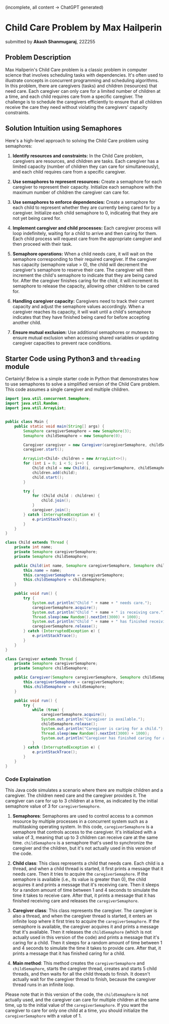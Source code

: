 (incomplete, all content -> ChatGPT generated)

# Child Care Problem by Max Hailperin
submitted by **Akash Shanmugaraj**, 22Z255

## Problem Description

Max Hailperin's Child Care problem is a classic problem in computer science that involves scheduling tasks with dependencies. It's often used to illustrate concepts in concurrent programming and scheduling algorithms. 
In this problem, there are caregivers (tasks) and children (resources) that need care. Each caregiver can only care for a limited number of children at a time, and each child requires care from a specific caregiver. 
The challenge is to schedule the caregivers efficiently to ensure that all children receive the care they need without violating the caregivers' capacity constraints.

## Solution Intuition using Semaphores

Here's a high-level approach to solving the Child Care problem using semaphores:

1. **Identify resources and constraints:** In the Child Care problem, caregivers are resources, and children are tasks. Each caregiver has a limited capacity (number of children they can care for simultaneously), and each child requires care from a specific caregiver.

2. **Use semaphores to represent resources:** Create a semaphore for each caregiver to represent their capacity. Initialize each semaphore with the maximum number of children the caregiver can care for.

3. **Use semaphores to enforce dependencies:** Create a semaphore for each child to represent whether they are currently being cared for by a caregiver. Initialize each child semaphore to 0, indicating that they are not yet being cared for.

4. **Implement caregiver and child processes:** Each caregiver process will loop indefinitely, waiting for a child to arrive and then caring for them. Each child process will request care from the appropriate caregiver and then proceed with their task.

5. **Semaphore operations:** When a child needs care, it will wait on the semaphore corresponding to their required caregiver. If the caregiver has capacity (semaphore value > 0), the child will decrement the caregiver's semaphore to reserve their care. The caregiver will then increment the child's semaphore to indicate that they are being cared for. After the caregiver finishes caring for the child, it will increment its semaphore to release the capacity, allowing other children to be cared for.

6. **Handling caregiver capacity:** Caregivers need to track their current capacity and adjust the semaphore values accordingly. When a caregiver reaches its capacity, it will wait until a child's semaphore indicates that they have finished being cared for before accepting another child.

7. **Ensure mutual exclusion:** Use additional semaphores or mutexes to ensure mutual exclusion when accessing shared variables or updating caregiver capacities to prevent race conditions.

## Starter Code using Python3 and `threading` module

Certainly! Below is a simple starter code in Python that demonstrates how to use semaphores to solve a simplified version of the Child Care problem. This code assumes a single caregiver and multiple children.

```java
import java.util.concurrent.Semaphore;
import java.util.Random;
import java.util.ArrayList;


public class Main {
    public static void main(String[] args) {
        Semaphore caregiverSemaphore = new Semaphore(3);
        Semaphore childSemaphore = new Semaphore(0);

        Caregiver caregiver = new Caregiver(caregiverSemaphore, childSemaphore);
        caregiver.start();

        ArrayList<Child> children = new ArrayList<>();
        for (int i = 0; i < 5; i++) {
            Child child = new Child(i, caregiverSemaphore, childSemaphore);
            children.add(child);
            child.start();
        }

        try {
            for (Child child : children) {
                child.join();
            }
            caregiver.join();
        } catch (InterruptedException e) {
            e.printStackTrace();
        }
    }
}

class Child extends Thread {
    private int name;
    private Semaphore caregiverSemaphore;
    private Semaphore childSemaphore;

    public Child(int name, Semaphore caregiverSemaphore, Semaphore childSemaphore) {
        this.name = name;
        this.caregiverSemaphore = caregiverSemaphore;
        this.childSemaphore = childSemaphore;
    }

    public void run() {
        try {
            System.out.println("Child " + name + " needs care.");
            caregiverSemaphore.acquire();
            System.out.println("Child " + name + " is receiving care.");
            Thread.sleep(new Random().nextInt(3000) + 1000);
            System.out.println("Child " + name + " has finished receiving care.");
            caregiverSemaphore.release();
        } catch (InterruptedException e) {
            e.printStackTrace();
        }
    }
}

class Caregiver extends Thread {
    private Semaphore caregiverSemaphore;
    private Semaphore childSemaphore;

    public Caregiver(Semaphore caregiverSemaphore, Semaphore childSemaphore) {
        this.caregiverSemaphore = caregiverSemaphore;
        this.childSemaphore = childSemaphore;
    }

    public void run() {
        try {
            while (true) {
                caregiverSemaphore.acquire();
                System.out.println("Caregiver is available.");
                childSemaphore.release();
                System.out.println("Caregiver is caring for a child.");
                Thread.sleep(new Random().nextInt(3000) + 1000);
                System.out.println("Caregiver has finished caring for a child.");
            }
        } catch (InterruptedException e) {
            e.printStackTrace();
        }
    }
}
```

### Code Explaination
This Java code simulates a scenario where there are multiple children and a caregiver. The children need care and the caregiver provides it. The caregiver can care for up to 3 children at a time, as indicated by the initial semaphore value of 3 for `caregiverSemaphore`.

1. **Semaphores**: Semaphores are used to control access to a common resource by multiple processes in a concurrent system such as a multitasking operating system. In this code, `caregiverSemaphore` is a semaphore that controls access to the caregiver. It's initialized with a value of 3, meaning that up to 3 children can receive care at the same time. `childSemaphore` is a semaphore that's used to synchronize the caregiver and the children, but it's not actually used in this version of the code.

2. **Child class**: This class represents a child that needs care. Each child is a thread, and when a child thread is started, it first prints a message that it needs care. Then it tries to acquire the `caregiverSemaphore`. If the semaphore is available (i.e., its value is greater than 0), the child acquires it and prints a message that it's receiving care. Then it sleeps for a random amount of time between 1 and 4 seconds to simulate the time it takes to receive care. After that, it prints a message that it has finished receiving care and releases the `caregiverSemaphore`.

3. **Caregiver class**: This class represents the caregiver. The caregiver is also a thread, and when the caregiver thread is started, it enters an infinite loop where it first tries to acquire the `caregiverSemaphore`. If the semaphore is available, the caregiver acquires it and prints a message that it's available. Then it releases the `childSemaphore` (which is not actually used in this version of the code) and prints a message that it's caring for a child. Then it sleeps for a random amount of time between 1 and 4 seconds to simulate the time it takes to provide care. After that, it prints a message that it has finished caring for a child.

4. **Main method**: This method creates the `caregiverSemaphore` and `childSemaphore`, starts the caregiver thread, creates and starts 5 child threads, and then waits for all the child threads to finish. It doesn't actually wait for the caregiver thread to finish, because the caregiver thread runs in an infinite loop.

Please note that in this version of the code, the `childSemaphore` is not actually used, and the caregiver can care for multiple children at the same time, up to the initial value of the `caregiverSemaphore`. If you want the caregiver to care for only one child at a time, you should initialize the `caregiverSemaphore` with a value of 1.